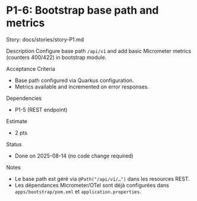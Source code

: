 # P1-6: Bootstrap base path and metrics

Story: docs/stories/story-P1.md

Description
Configure base path `/api/v1` and add basic Micrometer metrics (counters 400/422) in bootstrap module.

Acceptance Criteria
- Base path configured via Quarkus configuration.
- Metrics available and incremented on error responses.

Dependencies
- P1-5 (REST endpoint)

Estimate
- 2 pts

Status
- Done on 2025-08-14 (no code change required)

Notes
- Le base path est géré via `@Path("/api/v1/…")` dans les resources REST.
- Les dépendances Micrometer/OTel sont déjà configurées dans `apps/bootstrap/pom.xml` et `application.properties`.
